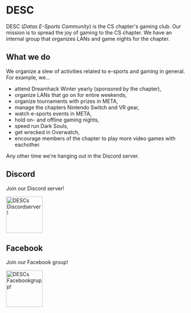 # DESC

DESC (*Datas E-Sports Community*) is the CS chapter's gaming club. Our mission is to spread the joy of gaming to the CS chapter. We have an internal group that organizes LANs and game nights for the chapter.

## What we do

We organize a slew of activities related to e-sports and gaming in general. For example, we...

* attend Dreamhack Winter yearly (sponsored by the chapter),
* organize LANs that go on for entire weekends,
* organize tournaments with prizes in META,
* manage the chapters Nintendo Switch and VR gear,
* watch e-sports events in META,
* hold on- and offline gaming nights,
* speed run Dark Souls,
* get wrecked in Overwatch,
* encourage members of the chapter to play more video games with eachother.

Any other time we're hanging out in the Discord server.

## Discord

Join our Discord server!

<a href="https://discord.gg/xwjCxXkmFM">
    <img 
         src="https://dsekt-assets.s3.amazonaws.com/namnder/desc/discord-logo.png" 
         alt="DESCs Discordserver!"
         width="100"
    >
</a>

## Facebook

Join our Facebook group!

<a href="https://www.facebook.com/groups/447431545372957">
    <img 
         src="https://dsekt-assets.s3.amazonaws.com/namnder/desc/facebook-logo.png" 
         alt="DESCs Facebookgrupp!"
         width="100"
    >
</a>

